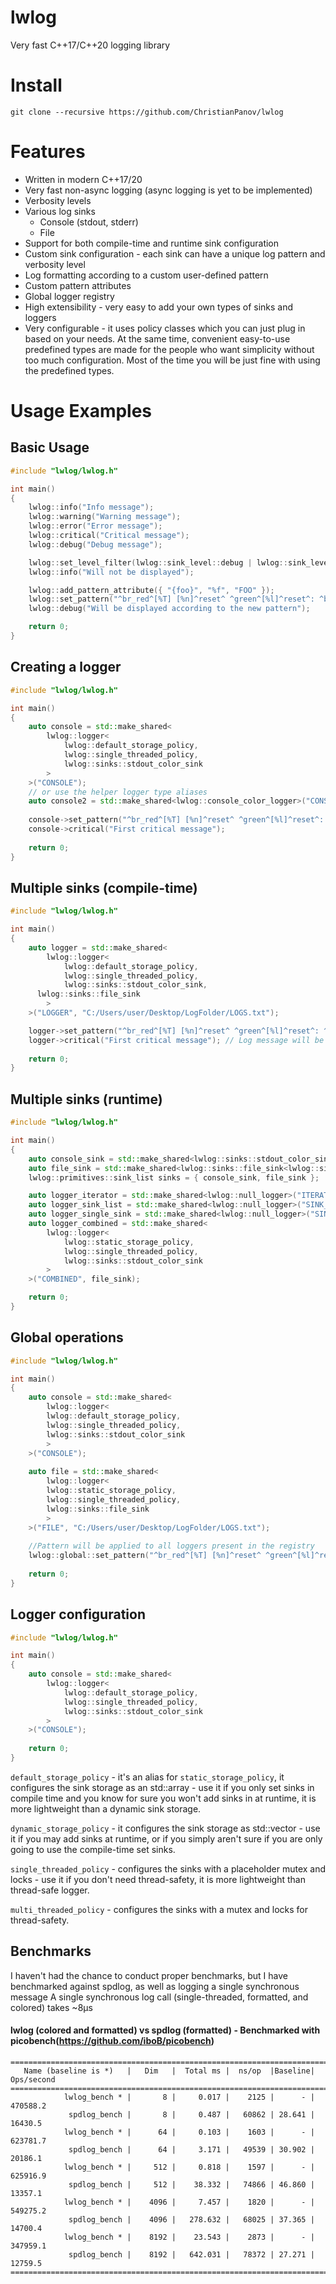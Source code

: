 # lwlog
Very fast C++17/C++20 logging library
# Install
```
git clone --recursive https://github.com/ChristianPanov/lwlog
```
# Features
- Written in modern C++17/20
- Very fast non-async logging (async logging is yet to be implemented)
- Verbosity levels
- Various log sinks
	- Console (stdout, stderr)
	- File
- Support for both compile-time and runtime sink configuration
- Custom sink configuration - each sink can have a unique log pattern and verbosity level
- Log formatting according to a custom user-defined pattern
- Custom pattern attributes
- Global logger registry
- High extensibility - very easy to add your own types of sinks and loggers
- Very configurable - it uses policy classes which you can just plug in based on your needs. At the same time, convenient easy-to-use predefined types are made for the
people who want simplicity without too much configuration. Most of the time you will be just fine with using the predefined types.
# Usage Examples
## Basic Usage
```cpp
#include "lwlog/lwlog.h"

int main()
{
	lwlog::info("Info message");
	lwlog::warning("Warning message");
	lwlog::error("Error message");
	lwlog::critical("Critical message");
	lwlog::debug("Debug message");

	lwlog::set_level_filter(lwlog::sink_level::debug | lwlog::sink_level::critical);
	lwlog::info("Will not be displayed");

	lwlog::add_pattern_attribute({ "{foo}", "%f", "FOO" });
	lwlog::set_pattern("^br_red^[%T] [%n]^reset^ ^green^[%l]^reset^: ^br_cyan^%v^reset^ {foo}");
	lwlog::debug("Will be displayed according to the new pattern");

	return 0;
}
```
## Creating a logger
```cpp
#include "lwlog/lwlog.h"

int main()
{
	auto console = std::make_shared<
		lwlog::logger<
			lwlog::default_storage_policy,
			lwlog::single_threaded_policy,
			lwlog::sinks::stdout_color_sink
		>
	>("CONSOLE");
	// or use the helper logger type aliases
	auto console2 = std::make_shared<lwlog::console_color_logger>("CONSOLE");
	
	console->set_pattern("^br_red^[%T] [%n]^reset^ ^green^[%l]^reset^: ^br_cyan^%v^reset^");
	console->critical("First critical message");
	
	return 0;
}
```
## Multiple sinks (compile-time)
```cpp
#include "lwlog/lwlog.h"

int main()
{
	auto logger = std::make_shared<
		lwlog::logger<
			lwlog::default_storage_policy,
			lwlog::single_threaded_policy,
			lwlog::sinks::stdout_color_sink, 
      lwlog::sinks::file_sink
		>
	>("LOGGER", "C:/Users/user/Desktop/LogFolder/LOGS.txt");

	logger->set_pattern("^br_red^[%T] [%n]^reset^ ^green^[%l]^reset^: ^br_cyan^%v^reset^"); // Color attributes will be ignored for the file sink
	logger->critical("First critical message"); // Log message will be distributed to both sinks
	
	return 0;
}
```
## Multiple sinks (runtime)
```cpp
#include "lwlog/lwlog.h"

int main()
{
	auto console_sink = std::make_shared<lwlog::sinks::stdout_color_sink<lwlog::single_threaded_policy>>();
	auto file_sink = std::make_shared<lwlog::sinks::file_sink<lwlog::single_threaded_policy>>("C:/Users/user/Desktop/LogFolder/LOGS.txt");
	lwlog::primitives::sink_list sinks = { console_sink, file_sink };

	auto logger_iterator = std::make_shared<lwlog::null_logger>("ITERATOR", sinks.begin(), sinks.end());
	auto logger_sink_list = std::make_shared<lwlog::null_logger>("SINK_LIST", sinks);
	auto logger_single_sink = std::make_shared<lwlog::null_logger>("SINGLE_SINK", console_sink);
	auto logger_combined = std::make_shared<
		lwlog::logger<
			lwlog::static_storage_policy,
			lwlog::single_threaded_policy,
			lwlog::sinks::stdout_color_sink
		>
	>("COMBINED", file_sink);

	return 0;
}
```
## Global operations
```cpp
#include "lwlog/lwlog.h"

int main()
{
	auto console = std::make_shared<
		lwlog::logger<
		lwlog::default_storage_policy,
		lwlog::single_threaded_policy,
		lwlog::sinks::stdout_color_sink
		>
	>("CONSOLE");
  
	auto file = std::make_shared<
		lwlog::logger<
		lwlog::static_storage_policy,
		lwlog::single_threaded_policy,
		lwlog::sinks::file_sink
		>
	>("FILE", "C:/Users/user/Desktop/LogFolder/LOGS.txt");
	
	//Pattern will be applied to all loggers present in the registry
	lwlog::global::set_pattern("^br_red^[%T] [%n]^reset^ ^green^[%l]^reset^: ^br_cyan^%v^reset^");
	
	return 0;
}
```
## Logger configuration
```cpp
#include "lwlog/lwlog.h"

int main()
{
	auto console = std::make_shared<
		lwlog::logger<
			lwlog::default_storage_policy,
			lwlog::single_threaded_policy,
			lwlog::sinks::stdout_color_sink
		>
	>("CONSOLE");
	
	return 0;
}
```
```default_storage_policy``` - it's an alias for ```static_storage_policy```, it configures the sink storage as an std::array - use it if you only set sinks in compile time and you know for sure you won't add sinks in at runtime, it is more lightweight than a dynamic sink storage.

```dynamic_storage_policy``` - it configures the sink storage as std::vector - use it if you may add sinks at runtime, or if you simply aren't sure if you are only going to use the compile-time set sinks.

```single_threaded_policy``` - configures the sinks with a placeholder mutex and locks - use it if you don't need thread-safety, it is more lightweight than thread-safe logger.

```multi_threaded_policy``` - configures the sinks with a mutex and locks for thread-safety.

## Benchmarks
I haven't had the chance  to conduct proper benchmarks, but I have benchmarked against spdlog, as well as logging a single synchronous message
A single synchronous log call (single-threaded, formatted, and colored) takes ~8μs

#### lwlog (colored and formatted) vs spdlog (formatted) - Benchmarked with picobench(https://github.com/iboB/picobench)

```
===============================================================================
   Name (baseline is *)   |   Dim   |  Total ms |  ns/op  |Baseline| Ops/second
===============================================================================
            lwlog_bench * |       8 |     0.017 |    2125 |      - |   470588.2
             spdlog_bench |       8 |     0.487 |   60862 | 28.641 |    16430.5
            lwlog_bench * |      64 |     0.103 |    1603 |      - |   623781.7
             spdlog_bench |      64 |     3.171 |   49539 | 30.902 |    20186.1
            lwlog_bench * |     512 |     0.818 |    1597 |      - |   625916.9
             spdlog_bench |     512 |    38.332 |   74866 | 46.860 |    13357.1
            lwlog_bench * |    4096 |     7.457 |    1820 |      - |   549275.2
             spdlog_bench |    4096 |   278.632 |   68025 | 37.365 |    14700.4
            lwlog_bench * |    8192 |    23.543 |    2873 |      - |   347959.1
             spdlog_bench |    8192 |   642.031 |   78372 | 27.271 |    12759.5
===============================================================================
```
